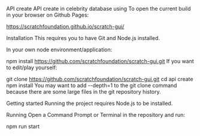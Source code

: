 API create 
API create in celebrity database using 
To open the current build in your browser on Github Pages:

https://scratchfoundation.github.io/scratch-gui/

Installation
This requires you to have Git and Node.js installed.

In your own node environment/application:

npm install https://github.com/scratchfoundation/scratch-gui.git
If you want to edit/play yourself:

git clone https://github.com/scratchfoundation/scratch-gui.git
cd api create
npm install
You may want to add --depth=1 to the git clone command because there are some large files in the git repository history.

Getting started
Running the project requires Node.js to be installed.

Running
Open a Command Prompt or Terminal in the repository and run:

npm run start
